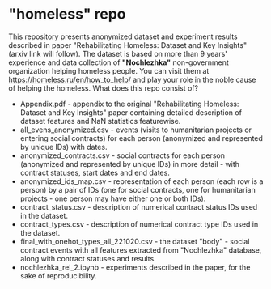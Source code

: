 # "homeless" repo
This repository presents anonymized dataset and experiment results described in paper "Rehabilitating Homeless: Dataset and Key Insights" (arxiv link will follow).
The dataset is based on more than 9 years' experience and data collection of **"Nochlezhka"** non-government organization helping homeless people.
You can visit them at https://homeless.ru/en/how_to_help/ and play your role in the noble cause of helping the homeless.
What does this repo consist of?
* Appendix.pdf - appendix to the original "Rehabilitating Homeless: Dataset and Key Insights" paper containing detailed description of dataset features and NaN statistics featurewise.
* all_evens_anonymized.csv - events (visits to humanitarian projects or entering social contracts) for each person (anonymized and represented by unique IDs) with dates.
* anonymized_contracts.csv - social contracts for each person (anonymized and represented by unique IDs) in more detail - with contract statuses, start dates and end dates.
* anonymized_ids_map.csv - representation of each person (each row is a person) by a pair of IDs (one for social contracts, one for humanitarian projects - one person may have either one or both IDs).
* contract_status.csv - description of numerical contract status IDs used in the dataset.
* contract_types.csv - description of numerical contract type IDs used in the dataset.
* final_with_onehot_types_all_221020.csv - the dataset "body" - social contract events with all features extracted from "Nochlezhka" database, along with contract statuses and results.
* nochlezhka_rel_2.ipynb - experiments described in the paper, for the sake of reproducibility.
